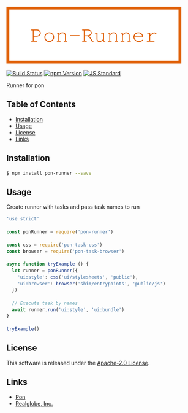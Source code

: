 <img src="assets/images/pon-runner-banner.png" alt="Title Banner"
                    height="148"
                    style="height:148px"
/>


<!---
This file is generated by ape-tmpl. Do not update manually.
--->

<!-- Badge Start -->
<a name="badges"></a>

[![Build Status][bd_travis_shield_url]][bd_travis_url]
[![npm Version][bd_npm_shield_url]][bd_npm_url]
[![JS Standard][bd_standard_shield_url]][bd_standard_url]

[bd_repo_url]: https://github.com/realglobe-Inc/pon-runner
[bd_travis_url]: http://travis-ci.org/realglobe-Inc/pon-runner
[bd_travis_shield_url]: http://img.shields.io/travis/realglobe-Inc/pon-runner.svg?style=flat
[bd_travis_com_url]: http://travis-ci.com/realglobe-Inc/pon-runner
[bd_travis_com_shield_url]: https://api.travis-ci.com/realglobe-Inc/pon-runner.svg?token=
[bd_license_url]: https://github.com/realglobe-Inc/pon-runner/blob/master/LICENSE
[bd_codeclimate_url]: http://codeclimate.com/github/realglobe-Inc/pon-runner
[bd_codeclimate_shield_url]: http://img.shields.io/codeclimate/github/realglobe-Inc/pon-runner.svg?style=flat
[bd_codeclimate_coverage_shield_url]: http://img.shields.io/codeclimate/coverage/github/realglobe-Inc/pon-runner.svg?style=flat
[bd_gemnasium_url]: https://gemnasium.com/realglobe-Inc/pon-runner
[bd_gemnasium_shield_url]: https://gemnasium.com/realglobe-Inc/pon-runner.svg
[bd_npm_url]: http://www.npmjs.org/package/pon-runner
[bd_npm_shield_url]: http://img.shields.io/npm/v/pon-runner.svg?style=flat
[bd_standard_url]: http://standardjs.com/
[bd_standard_shield_url]: https://img.shields.io/badge/code%20style-standard-brightgreen.svg

<!-- Badge End -->


<!-- Description Start -->
<a name="description"></a>

Runner for pon

<!-- Description End -->


<!-- Overview Start -->
<a name="overview"></a>



<!-- Overview End -->


<!-- Sections Start -->
<a name="sections"></a>

<!-- Section from "doc/guides/00.TOC.md.hbs" Start -->

<a name="section-doc-guides-00-t-o-c-md"></a>

Table of Contents
----------------

- [Installation](#installation)
- [Usage](#usage)
- [License](#license)
- [Links](#links)


<!-- Section from "doc/guides/00.TOC.md.hbs" End -->

<!-- Section from "doc/guides/01.Installation.md.hbs" Start -->

<a name="section-doc-guides-01-installation-md"></a>

Installation
-----

```bash
$ npm install pon-runner --save
```


<!-- Section from "doc/guides/01.Installation.md.hbs" End -->

<!-- Section from "doc/guides/02.Usage.md.hbs" Start -->

<a name="section-doc-guides-02-usage-md"></a>

Usage
---------

Create runner with tasks and pass task names to run

```javascript
'use strict'

const ponRunner = require('pon-runner')

const css = require('pon-task-css')
const browser = require('pon-task-browser')

async function tryExample () {
  let runner = ponRunner({
    'ui:style': css('ui/stylesheets', 'public'),
    'ui:browser': browser('shim/entrypoints', 'public/js')
  })

  // Execute task by names
  await runner.run('ui:style', 'ui:bundle')
}

tryExample()

```


<!-- Section from "doc/guides/02.Usage.md.hbs" End -->


<!-- Sections Start -->


<!-- LICENSE Start -->
<a name="license"></a>

License
-------
This software is released under the [Apache-2.0 License](https://github.com/realglobe-Inc/pon-runner/blob/master/LICENSE).

<!-- LICENSE End -->


<!-- Links Start -->
<a name="links"></a>

Links
------

+ [Pon][pon_url]
+ [Realglobe, Inc.][realglobe,_inc__url]

[pon_url]: https://github.com/realglobe-Inc/pon
[realglobe,_inc__url]: http://realglobe.jp

<!-- Links End -->
